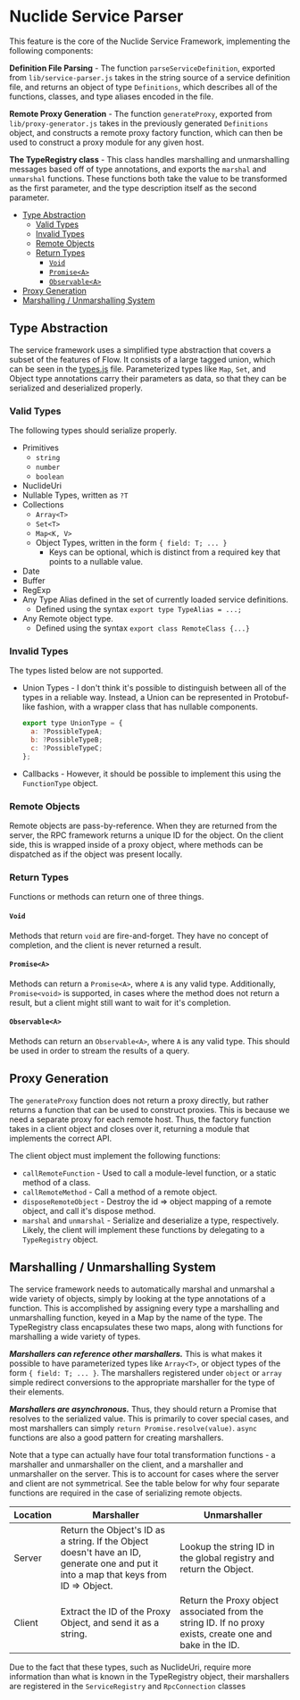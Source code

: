 # Nuclide Service Parser

This feature is the core of the Nuclide Service Framework, implementing the following components:

**Definition File Parsing** - The function `parseServiceDefinition`, exported from `lib/service-parser.js` takes in the string source of a service definition file, and returns an object of type `Definitions`, which describes all of the functions, classes, and type aliases encoded in the file.

**Remote Proxy Generation** - The function `generateProxy`, exported from `lib/proxy-generator.js` takes in the previously generated `Definitions` object, and constructs a remote proxy factory function, which can then be used to construct a proxy module for any given host.

**The TypeRegistry class** - This class handles marshalling and unmarshalling messages based off of type annotations, and exports the `marshal` and `unmarshal` functions. These functions both take the value to be transformed as the first parameter, and the type description itself as the second parameter.

- [Type Abstraction](#type-abstraction)
  - [Valid Types](#valid-types)
  - [Invalid Types](#invalid-types)
  - [Remote Objects](#remote-objects)
  - [Return Types](#return-types)
    - [`Void`](#void)
    - [`Promise<A>`](#promisea)
    - [`Observable<A>`](#observablea)
- [Proxy Generation](#proxy-generation)
- [Marshalling / Unmarshalling System](#marshalling--unmarshalling-system)

## Type Abstraction

The service framework uses a simplified type abstraction that covers a subset of the features of Flow. It consists of a large tagged union, which can be seen in the [types.js](./types.js) file. Parameterized types like `Map`, `Set`, and Object type annotations carry their parameters as data, so that they can be serialized and deserialized properly.

### Valid Types

The following types should serialize properly.
- Primitives
  - `string`
  - `number`
  - `boolean`
- NuclideUri
- Nullable Types, written as `?T`
- Collections
  - `Array<T>`
  - `Set<T>`
  - `Map<K, V>`
  - Object Types, written in the form `{ field: T; ... }`
    - Keys can be optional, which is distinct from a required key that points to a nullable value.
- Date
- Buffer
- RegExp
- Any Type Alias defined in the set of currently loaded service definitions.
  - Defined using the syntax `export type TypeAlias = ...;`
- Any Remote object type.
  - Defined using the syntax `export class RemoteClass {...}`

### Invalid Types
The types listed below are not supported.

- Union Types - I don't think it's possible to distinguish between all of the types in a reliable way. Instead, a Union can be represented in Protobuf-like fashion, with a wrapper class that has nullable components.
  ```js
  export type UnionType = {
    a: ?PossibleTypeA;
    b: ?PossibleTypeB;
    c: ?PossibleTypeC;
  };
  ```
- Callbacks - However, it should be possible to implement this using the `FunctionType` object.

### Remote Objects
Remote objects are pass-by-reference. When they are returned from the server, the RPC framework returns a unique ID for the object. On the client side, this is wrapped inside of a proxy object, where methods can be dispatched as if the object was present locally.

### Return Types
Functions or methods can return one of three things.

#### `Void`
Methods that return `void` are fire-and-forget. They have no concept of completion, and the client is never returned a result.

#### `Promise<A>`
Methods can return a `Promise<A>`, where `A` is any valid type. Additionally, `Promise<void>` is supported, in cases where the method does not return a result, but a client might still want to wait for it's completion.

#### `Observable<A>`
Methods can return an `Observable<A>`, where `A` is any valid type. This should be used in order to stream the results of a query.

## Proxy Generation

The `generateProxy` function does not return a proxy directly, but rather returns a function that can be used to construct proxies. This is because we need a separate proxy for each remote host. Thus, the factory function takes in a client object and closes over it, returning a module that implements the correct API.

The client object must implement the following functions:

- `callRemoteFunction` - Used to call a module-level function, or a static method of a class.
- `callRemoteMethod` - Call a method of a remote object.
- `disposeRemoteObject` - Destroy the id => object mapping of a remote object, and call it's dispose method.
- `marshal` and `unmarshal` - Serialize and deserialize a type, respectively. Likely, the client will implement these functions by delegating to a `TypeRegistry` object.

## Marshalling / Unmarshalling System
The service framework needs to automatically marshal and unmarshal a wide variety of objects, simply by looking at the type annotations of a function. This is accomplished by assigning every type a marshalling and unmarshalling function, keyed in a Map by the name of the type. The TypeRegistry class encapsulates these two maps, along with functions for marshalling a wide variety of types.

***Marshallers can reference other marshallers.*** This is what makes it possible to have parameterized types like `Array<T>`, or object types of the form `{ field: T; ... }`. The marshallers registered under `object` or `array` simple redirect conversions to the appropriate marshaller for the type of their elements.

***Marshallers are asynchronous.*** Thus, they should return a Promise that resolves to the serialized value. This is primarily to cover special cases, and most marshallers can simply `return Promise.resolve(value)`. `async` functions are also a good pattern for creating marshallers.

Note that a type can actually have four total transformation functions - a marshaller and unmarshaller on the client, and a marshaller and unmarshaller on the server. This is to account for cases where the server and client are not symmetrical. See the table below for why four separate functions are required in the case of serializing remote objects.

| Location | Marshaller | Unmarshaller |
|----------|---------------------------------------------------------------------------------------------------------------------------------------|-----------------------------------------------------------------------------------------------------------|
| Server | Return the Object's ID as a string. If the Object doesn't have an ID, generate one and put it into a map that keys from ID => Object. | Lookup the string ID in the global registry and return the Object. |
| Client | Extract the ID of the Proxy Object, and send it as a string. | Return the Proxy object associated from the string ID. If no proxy exists, create one and bake in the ID. |

Due to the fact that these types, such as NuclideUri, require more information than what is known in the TypeRegistry object, their marshallers are registered in the `ServiceRegistry` and `RpcConnection` classes
